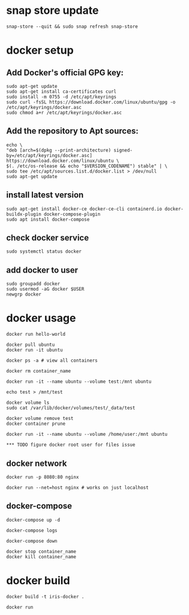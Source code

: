 # snap store update
    snap-store --quit && sudo snap refresh snap-store

# docker setup
## Add Docker's official GPG key:
    sudo apt-get update
    sudo apt-get install ca-certificates curl
    sudo install -m 0755 -d /etc/apt/keyrings
    sudo curl -fsSL https://download.docker.com/linux/ubuntu/gpg -o /etc/apt/keyrings/docker.asc
    sudo chmod a+r /etc/apt/keyrings/docker.asc

## Add the repository to Apt sources:
    echo \
    "deb [arch=$(dpkg --print-architecture) signed-by=/etc/apt/keyrings/docker.asc] https://download.docker.com/linux/ubuntu \
    $(. /etc/os-release && echo "$VERSION_CODENAME") stable" | \
    sudo tee /etc/apt/sources.list.d/docker.list > /dev/null
    sudo apt-get update

## install latest version
    sudo apt-get install docker-ce docker-ce-cli containerd.io docker-buildx-plugin docker-compose-plugin
    sudo apt install docker-compose

## check docker service
    sudo systemctl status docker

## add docker to user
    sudo groupadd docker
    sudo usermod -aG docker $USER
    newgrp docker

# docker usage
    docker run hello-world

    docker pull ubuntu
    docker run -it ubuntu

    docker ps -a # view all containers

    docker rm container_name

    docker run -it --name ubuntu --volume test:/mnt ubuntu

    echo test > /mnt/test

    docker volume ls
    sudo cat /var/lib/docker/volumes/test/_data/test

    docker volume remove test
    docker container prune

    docker run -it --name ubuntu --volume /home/user:/mnt ubuntu

    *** TODO figure docker root user for files issue

## docker network

    docker run -p 8080:80 nginx

    docker run --net=host nginx # works on just localhost

## docker-compose

    docker-compose up -d

    docker-compose logs

    docker-compose down

    docker stop container_name
    docker kill container_name

# docker build

    docker build -t iris-docker .

    docker run 


